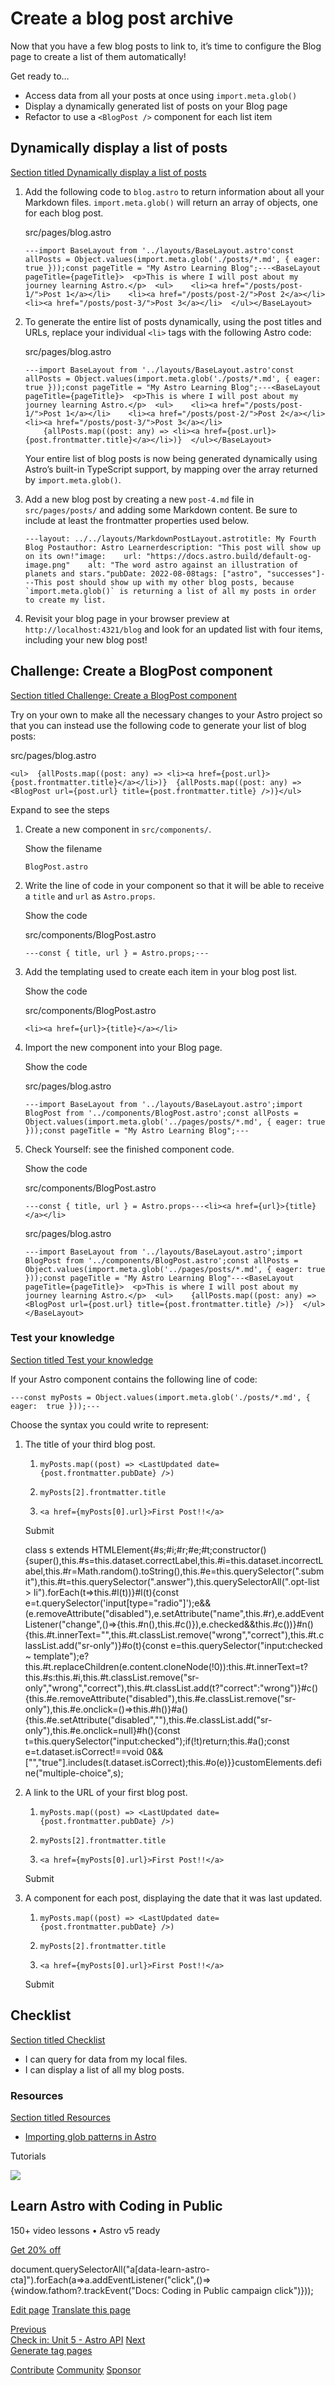 Create a blog post archive
==========================

Now that you have a few blog posts to link to, it’s time to configure the Blog page to create a list of them automatically!

Get ready to…

*   Access data from all your posts at once using `import.meta.glob()`
*   Display a dynamically generated list of posts on your Blog page
*   Refactor to use a `<BlogPost />` component for each list item

Dynamically display a list of posts
-----------------------------------

[Section titled Dynamically display a list of posts](#dynamically-display-a-list-of-posts)

1.  Add the following code to `blog.astro` to return information about all your Markdown files. `import.meta.glob()` will return an array of objects, one for each blog post.
    
    src/pages/blog.astro
    
        ---import BaseLayout from '../layouts/BaseLayout.astro'const allPosts = Object.values(import.meta.glob('./posts/*.md', { eager: true }));const pageTitle = "My Astro Learning Blog";---<BaseLayout pageTitle={pageTitle}>  <p>This is where I will post about my journey learning Astro.</p>  <ul>    <li><a href="/posts/post-1/">Post 1</a></li>    <li><a href="/posts/post-2/">Post 2</a></li>    <li><a href="/posts/post-3/">Post 3</a></li>  </ul></BaseLayout>
    
2.  To generate the entire list of posts dynamically, using the post titles and URLs, replace your individual `<li>` tags with the following Astro code:
    
    src/pages/blog.astro
    
        ---import BaseLayout from '../layouts/BaseLayout.astro'const allPosts = Object.values(import.meta.glob('./posts/*.md', { eager: true }));const pageTitle = "My Astro Learning Blog";---<BaseLayout pageTitle={pageTitle}>  <p>This is where I will post about my journey learning Astro.</p>  <ul>    <li><a href="/posts/post-1/">Post 1</a></li>    <li><a href="/posts/post-2/">Post 2</a></li>    <li><a href="/posts/post-3/">Post 3</a></li>
            {allPosts.map((post: any) => <li><a href={post.url}>{post.frontmatter.title}</a></li>)}  </ul></BaseLayout>
    
    Your entire list of blog posts is now being generated dynamically using Astro’s built-in TypeScript support, by mapping over the array returned by `import.meta.glob()`.
    
3.  Add a new blog post by creating a new `post-4.md` file in `src/pages/posts/` and adding some Markdown content. Be sure to include at least the frontmatter properties used below.
    
        ---layout: ../../layouts/MarkdownPostLayout.astrotitle: My Fourth Blog Postauthor: Astro Learnerdescription: "This post will show up on its own!"image:    url: "https://docs.astro.build/default-og-image.png"    alt: "The word astro against an illustration of planets and stars."pubDate: 2022-08-08tags: ["astro", "successes"]---This post should show up with my other blog posts, because `import.meta.glob()` is returning a list of all my posts in order to create my list.
    
4.  Revisit your blog page in your browser preview at `http://localhost:4321/blog` and look for an updated list with four items, including your new blog post!
    

Challenge: Create a BlogPost component
--------------------------------------

[Section titled Challenge: Create a BlogPost component](#challenge-create-a-blogpost-component)

Try on your own to make all the necessary changes to your Astro project so that you can instead use the following code to generate your list of blog posts:

src/pages/blog.astro

    <ul>  {allPosts.map((post: any) => <li><a href={post.url}>{post.frontmatter.title}</a></li>)}  {allPosts.map((post: any) => <BlogPost url={post.url} title={post.frontmatter.title} />)}</ul>

Expand to see the steps

1.  Create a new component in `src/components/`.
    
    Show the filename
    
        BlogPost.astro
    
2.  Write the line of code in your component so that it will be able to receive a `title` and `url` as `Astro.props`.
    
    Show the code
    
    src/components/BlogPost.astro
    
        ---const { title, url } = Astro.props;---
    
3.  Add the templating used to create each item in your blog post list.
    
    Show the code
    
    src/components/BlogPost.astro
    
        <li><a href={url}>{title}</a></li>
    
4.  Import the new component into your Blog page.
    
    Show the code
    
    src/pages/blog.astro
    
        ---import BaseLayout from '../layouts/BaseLayout.astro';import BlogPost from '../components/BlogPost.astro';const allPosts = Object.values(import.meta.glob('../pages/posts/*.md', { eager: true }));const pageTitle = "My Astro Learning Blog";---
    
5.  Check Yourself: see the finished component code.
    
    Show the code
    
    src/components/BlogPost.astro
    
        ---const { title, url } = Astro.props---<li><a href={url}>{title}</a></li>
    
    src/pages/blog.astro
    
        ---import BaseLayout from '../layouts/BaseLayout.astro';import BlogPost from '../components/BlogPost.astro';const allPosts = Object.values(import.meta.glob('../pages/posts/*.md', { eager: true }));const pageTitle = "My Astro Learning Blog"---<BaseLayout pageTitle={pageTitle}>  <p>This is where I will post about my journey learning Astro.</p>  <ul>    {allPosts.map((post: any) => <BlogPost url={post.url} title={post.frontmatter.title} />)}  </ul></BaseLayout>
    

### Test your knowledge

[Section titled Test your knowledge](#test-your-knowledge)

If your Astro component contains the following line of code:

    ---const myPosts = Object.values(import.meta.glob('./posts/*.md', { eager:  true }));---

Choose the syntax you could write to represent:

1.  The title of your third blog post.
    
    1.  `myPosts.map((post) => <LastUpdated date={post.frontmatter.pubDate} />)`
        
    2.  `myPosts[2].frontmatter.title`
        
    3.  `<a href={myPosts[0].url}>First Post!!</a>`
        
    
    Submit
    
    class s extends HTMLElement{#s;#i;#r;#e;#t;constructor(){super(),this.#s=this.dataset.correctLabel,this.#i=this.dataset.incorrectLabel,this.#r=Math.random().toString(),this.#e=this.querySelector(".submit"),this.#t=this.querySelector(".answer"),this.querySelectorAll(".opt-list > li").forEach(t=>this.#l(t))}#l(t){const e=t.querySelector('input\[type="radio"\]');e&&(e.removeAttribute("disabled"),e.setAttribute("name",this.#r),e.addEventListener("change",()=>{this.#n(),this.#c()}),e.checked&&this.#c())}#n(){this.#t.innerText="",this.#t.classList.remove("wrong","correct"),this.#t.classList.add("sr-only")}#o(t){const e=this.querySelector("input:checked ~ template");e?this.#t.replaceChildren(e.content.cloneNode(!0)):this.#t.innerText=t?this.#s:this.#i,this.#t.classList.remove("sr-only","wrong","correct"),this.#t.classList.add(t?"correct":"wrong")}#c(){this.#e.removeAttribute("disabled"),this.#e.classList.remove("sr-only"),this.#e.onclick=()=>this.#h()}#a(){this.#e.setAttribute("disabled",""),this.#e.classList.add("sr-only"),this.#e.onclick=null}#h(){const t=this.querySelector("input:checked");if(!t)return;this.#a();const e=t.dataset.isCorrect!==void 0&&\["","true"\].includes(t.dataset.isCorrect);this.#o(e)}}customElements.define("multiple-choice",s);
2.  A link to the URL of your first blog post.
    
    1.  `myPosts.map((post) => <LastUpdated date={post.frontmatter.pubDate} />)`
        
    2.  `myPosts[2].frontmatter.title`
        
    3.  `<a href={myPosts[0].url}>First Post!!</a>`
        
    
    Submit
    
3.  A component for each post, displaying the date that it was last updated.
    
    1.  `myPosts.map((post) => <LastUpdated date={post.frontmatter.pubDate} />)`
        
    2.  `myPosts[2].frontmatter.title`
        
    3.  `<a href={myPosts[0].url}>First Post!!</a>`
        
    
    Submit
    

Checklist
---------

[Section titled Checklist](#checklist)

 *    I can query for data from my local files.
*    I can display a list of all my blog posts.

### Resources

[Section titled Resources](#resources)

*   [Importing glob patterns in Astro](/en/guides/imports/#importmetaglob)

Tutorials

![](/_astro/CodingInPublic.DpaYu7Qd_5sx41.webp)

Learn Astro with **Coding in Public**
-------------------------------------

150+ video lessons • Astro v5 ready

[Get 20% off](https://learnastro.dev?code=ASTRO_PROMO)

document.querySelectorAll("a\[data-learn-astro-cta\]").forEach(a=>a.addEventListener("click",()=>{window.fathom?.trackEvent("Docs: Coding in Public campaign click")}));

[Edit page](https://github.com/withastro/docs/edit/main/src/content/docs/en/tutorial/5-astro-api/1.mdx) [Translate this page](https://contribute.docs.astro.build/guides/i18n/)

[Previous  
Check in: Unit 5 - Astro API](/en/tutorial/5-astro-api/) [Next  
Generate tag pages](/en/tutorial/5-astro-api/2/)

[Contribute](/en/contribute/) [Community](https://astro.build/chat) [Sponsor](https://opencollective.com/astrodotbuild)